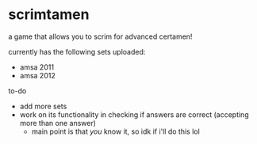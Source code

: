 # scrimtamen

a game that allows you to scrim for advanced certamen! 

currently has the following sets uploaded:
- amsa 2011
- amsa 2012

to-do
- add more sets
- work on its functionality in checking if answers are correct (accepting more than one answer)
    - main point is that _you_ know it, so idk if i'll do this lol
